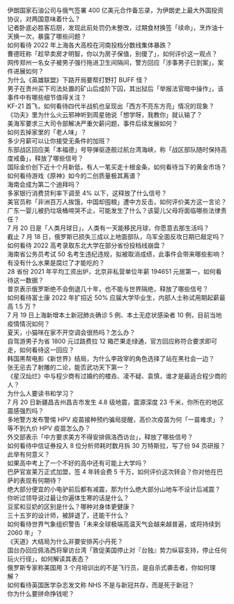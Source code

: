 伊朗国家石油公司与俄气签署 400 亿美元合作备忘录，为伊朗史上最大外国投资协议，对两国意味着什么？  
记者卧底必胜客后厨，发现此前处罚仍未整改，过期食材换签「续命」，烹炸油十天换一次，暴露了哪些问题？  
如何看待 2022 年上海各大高校在河南投档分数线集体暴跌？  
曹德旺称「趁早卖房才明智，你以为房子保值，别傻了」，如何评价这一观点？  
网传郑州一名女子被男子强行拖进卫生间隔间，警方回应「涉事男子已到案」，案件进展如何？  
为什么《英雄联盟》下路开局要帮打野打 BUFF 怪？  
男子在贵州买下司法处置的矿山后成阶下囚，其出狱后「举报法官暗中操作」，该事件中有哪些细节值得关注？  
KF-21 首飞，如何看待四代半战机也呈现出「西方不亮东方亮」情况的现象？  
《功夫》里为什么火云邪神听到周星驰说「想学呀，我教你」就认输了？  
美海军要求三大司令部解决严重欠薪问题，事件后续发展如何？  
如何去掉家里的「老人味」？  
多少月薪可以让你接受无条件的加班？  
东部战区回应美「本福德」号导弹驱逐舰过航台湾海峡，称「战区部队随时保持高度戒备」，释放了哪些信号？  
国际金价创下近十个月新低，有人一笔买走十根金条，如何看待当下的黄金市场？  
如何看待游戏《原神》如今的二创质量极其离谱？  
海南会成为第二个迪拜吗？  
多家银行消费贷利率下调至 4% 以下，这释放了什么信号？  
美官员称「非洲百万人挨饿，中国却囤粮」遭中方反击，如何评价美方这一言论？  
广东一婴儿被扔垃圾桶啼哭不止，可能发生了什么？该婴儿父母将面临哪些法律责任？  
7 月 20 日是「人类月球日」，人类有一天能移民月球，你愿意去那生活吗？  
截止 7 月 18 日，俄罗斯已损失三成以上地面部队，乌军全面反攻日期已敲定吗？  
如何看待 2022 高考录取东北大学在部分省份投档线崩盘？  
海南省公务员考试 50 名考生违纪违规，拟被取消成绩，此事件会带来哪些影响？  
有没有什么水果是腐烂了才能吃的？  
28 省份 2021 年平均工资出炉，北京非私营单位年薪 194651 元居第一，如何看待这一数据？  
普京表示俄罗斯绝不会倒退几十年，也不能与世界隔绝，释放了哪些信号？  
如何看待富士康 2022 年扩招近 50% 应届大学毕业生，内部人士称试用期起薪最高 1.5 万 ?  
7 月 19 日上海新增本土新冠肺炎确诊 5 例、本土无症状感染者 10 例，目前当地疫情情况如何？  
夏天，小猫咪在家不开空调会很热吗？怎么办？  
自驾游男子为省 1800 元过路费拉 12 箱芒果走绿通，官方回应称符合要求即可走，如何看待这一回应？  
韩国黑帮电影《新世界》结局，为什么李政宰的角色选择了站在黑社会一边？  
张无忌去了射雕的二论，能否武功天下第一？  
《星汉灿烂》中与程少商有过婚约的楼垚、凌不疑、袁慎，谁才是最适合程少商的人？  
为什么人要读书和学习？  
7 月 20 日新疆昌吉州昌吉市发生 4.8 级地震，震源深度 23 千米，你所在的地区震感强烈吗？  
多地警方发布警惕 HPV 疫苗接种预约骗局提醒，高价次疫苗为何「一苗难求」？等不到九价 HPV 疫苗怎么办？  
外交部表示「中方要求美方不得安排佩洛西访台」，释放了哪些信号？  
如何看待中信证券投入 8 位分析师耗时数月拆 30 万特斯拉，写了份 94 页研报？ 此举有何意义？  
如果高中考上了一个不好的高中还有可能上大学吗？  
巴萨官宣莱万正式加盟，签 4 年转会费 5 千万，如何评价这次转会？你对他在巴萨的表现有何期待？  
绝大部分便宜的小电驴前后都有减震，那为什么绝大部分山地车不设计后减震？  
你听过领导说过最让你遍体生寒的话是什么？  
豆浆和豆奶的区别是什么？哪种对身体更健康？  
三十五岁的设计师，被辞退了，还能干什么？  
如何看待世界气象组织警告「未来全球极端高温天气会越来越普遍，或将持续到 2060 年」？  
《天道》大结局为什么非要安排芮小丹死？  
国台办回应佩洛西将窜访台湾「敦促美国停止对『台独』势力纵容支持，停止任何玩火行径」，如何解读其表态？  
俄罗斯专家称美国用 3 个月培训出的不是飞行员，是自杀式袭击者，你如何理解？  
如何看待英国医学杂志发文称 NHS 不是与新冠共存，而是死于新冠？  
你为什么要拼命挣钱呢？  
